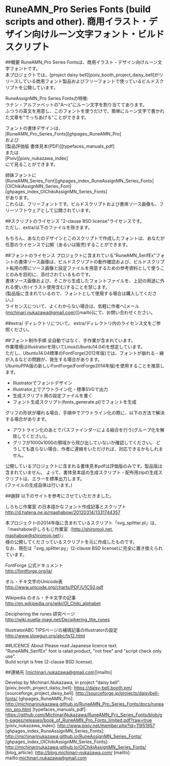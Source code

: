 RuneAMN_Pro Series Fonts (build scripts and other). 商用イラスト・デザイン向けルーン文字フォント・ビルドスクリプト
====

##概要
RuneAMN_Pro Series Fontsは、商用イラスト・デザイン向けルーン文字フォントです。  
本プロジェクトでは、[project daisy bell][pixiv_booth_project_daisy_bell]がリリースしている商用フォント製品およびフリーフォントで使っているビルドスクリプトを公開しています。  

RuneAssignMN_Pro Series Fontsの特徴:  
ラテン・アルファベットの"A〜z"にルーン文字を割り当ててあります。  
ふつうの英文を用意し、このフォントを使うだけで、簡単にルーン文字で書かれた文章を"でっちあげる"ことができます。  

フォントの書体デザインは、  
 [RuneAMN_Pro_Series_Fonts][ghpages_RuneAMN_Pro]  
 および  
 [製品評価版 書体見本(PDF)][typefaces_manuals_pdf]  
 または  
 [Pixiv][pixiv_nukazawa_index]  
にて見ることができます。  

姉妹フォントに  
[RuneAMN_Series_Font][ghpages_index_RuneAssignMN_Series_Fonts]  
[OlChikiAssignMN_Series_Font][ghpages_index_OlChikiAssignMN_Series_Fonts]  
があります。  
これらは、フリーフォントです。ビルドスクリプトおよび書体ソース画像も、フリーソフトウェアとして公開されています。  


##スクリプトのライセンス
"2-clause BSD license"ライセンスです。  
ただし、extra/以下のファイルを除きます。  
  
もちろん、あなたのデザインとこのスクリプトで作成したフォントは、あなたが任意のライセンスで公開（あるいは販売)することができます。  

##フォントのライセンス
 プロジェクトに含まれている"RuneAMN_SerifEx"フォントの書体ソース画像は、ビルドスクリプトの動作確認および、ビルドスクリプト転用の際にソース画像と設定ファイルを用意するための参考資料として使うことのみを目的に、添付されているものです。  
 書体ソース画像および、そこから生成したフォントファイルを、上記の用途に外れる使い方(イラスト使用含む)することを禁じます。  
 (製品版に含まれているので、フォントとして使用する場合は購入してください。)  
 ライセンスについて、よくわからない場合は、気軽に作者へ[メール(michinari.nukazawa@gmail.com)][mailto]にて、お問い合わせください。  

##extra/ ディレクトリについて。
extra/ディレクトリ内のライセンス文をご参照ください。

##フォント制作手順
全自動ではなく、手作業が含まれています。  
作業環境はIllustratorを除いてLinux(Ubuntu14.04)を想定しています。  
ただし、Ubuntu14.04標準のFontForge(2012年版)では、フォントが崩れる・線が入るなどの問題が、発生する場合があります。  
UbuntuPPA版の新しいFontForge(FontForge2014年版)を使用することを推奨します。  
 * Illustratorでフォントデザイン
 * Illustrator上でアウトライン化・標準SVGで出力
 * 生成スクリプト用の設定ファイルを書く
 * フォント生成スクリプト(fonts_generate.pl)でフォントを生成

グリフの形状が壊れる場合、手順中でアウトライン化の際に、以下の方法で解決する場合があります。  
 * アウトライン化のあとでパスファインダーによる結合を行う(グループ化を解除してください)。
 * グリフが1000x1000の領域から飛び出していないか確認してください。
どうしても直らない場合、作者に連絡をいただければ、対応できるかもしれません。  

公開しているプロジェクトに含まれる書体見本pdfは評価版のみです。製品版は含まれていません。
よって、書体見本誌の生成スクリプト・配布用zipの生成スクリプトは、エラーを標準出力します。  
(ファイルの生成自体は行います。)


##謝辞
以下のサイトを参考にさせていただきました。  

しろもじ作業室 の日本語かなフォント作成記事とスクリプト  
http://d.hatena.ne.jp/mashabow/20120314/1331744357

本プロジェクトの2014年版に含まれているスクリプト「svg_splitter.pl」は、
『mashabow＠しろもじ作業室（http://shiromoji.net, mashabow@shiromoji.net）』  
様の公開してくださっているスクリプトを元に作成したものです。  
なお、現在は「svg_splitter.py」(2-clause BSD license)に完全に置き換えられています。  

FontForge 公式ドキュメント  
http://fontforge.org/ja/

オル・チキ文字のUnicode表  
http://www.unicode.org/charts/PDF/U1C50.pdf

Wikipedia のオル・チキ文字の記事  
http://en.wikipedia.org/wiki/Ol_Chiki_alphabet

Deciphering the runes 研究ページ  
http://wiki.puella-magi.net/Deciphering_the_runes

IllustratorABC TIPSページの補填記事のIllustratorの設定  
http://www.slowgun.org/abc/ts12.html


##LICENCE About
Please read Japanese licence text.  
"RuneAMN_SerifEx" font is ratail product, "not free" and "script check only use".  
Build script is free (2-clause BSD license).  

##連絡先
[michinari.nukazawa@gmail.com][mailto]

Develop by Michinari.Nukazawa, in project "daisy bell".
[pixiv_booth_project_daisy_bell]: https://daisy-bell.booth.pm/
[sourceforge_project_daisy_bell]: http://sourceforge.jp/projects/daisybell-fonts/
[ghpages_RuneAMN_Pro]: http://michinarinukazawa.github.io/RuneAMN_Pro_Series_Fonts/docs/runeamn_pro.html
[typefaces_manuals_pdf]: https://github.com/MichinariNukazawa/RuneAMN_Pro_Series_Fonts/blob/gh-pages/releases/book_of_RuneAMN_Pro_Fonts_limited.pdf?raw=true
[pixiv_nukazawa_index]: http://www.pixiv.net/member.php?id=11951957
[ghpages_index_RuneAssignMN_Series_Fonts]: http://michinarinukazawa.github.io/RuneAssignMN_Series_Fonts/
[ghpages_index_OlChikiAssignMN_Series_Fonts]: http://michinarinukazawa.github.io/OlChikiAssignMN_Series_Fonts/
[blog_article]: http://blog.michinari-nukazawa.com/
[mailto]: mailto:michinari.nukazawa@gmail.com


